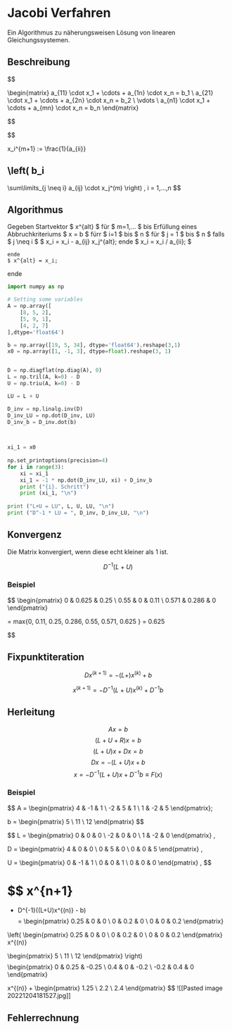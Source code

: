 # Jacobi Verfahren

Ein Algorithmus zu näherungsweisen Lösung von linearen Gleichungssystemen.

## Beschreibung

$$

\begin{matrix}
a_{11} \cdot x_1 + \cdots + a_{1n} \cdot x_n = b_1 \\
a_{21} \cdot x_1 + \cdots + a_{2n} \cdot x_n = b_2 \\
							\vdots \\
a_{n1} \cdot x_1 + \cdots + a_{mn} \cdot x_n = b_n
\end{matrix}

$$


$$

x_i^{m+1}
:=
\frac{1}{a_{ii}}

\left(
b_i
-
\sum\limits_{j \neq i}
a_{ij}
\cdot x_j^(m)
\right)
,
i = 1,...,n
$$

## Algorithmus

Gegeben Startvektor $ x^{alt} $
für $ m=1,... $ bis Erfüllung eines Abbruchkriteriums
	$ x = b $
	fürr $ i=1 $ bis $ n $
		für $ j = 1 $ bis $ n $
			falls $ j \neq i $
				$ x_i = x_i - a_{ij} x_j^{alt};
		ende
		$ x_i = x_i / a_{ii}; $
	
	ende
	$ x^{alt} = x_i;
ende


```python
import numpy as np

# Setting some variables
A = np.array([
    [8, 5, 2],
    [5, 9, 1],
    [4, 2, 7]
],dtype='float64')

b = np.array([19, 5, 34], dtype='float64').reshape(3,1)
x0 = np.array([1, -1, 3], dtype=float).reshape(3, 1)


D = np.diagflat(np.diag(A), 0)
L = np.tril(A, k=0) - D
U = np.triu(A, k=0) - D

LU = L + U

D_inv = np.linalg.inv(D)
D_inv_LU = np.dot(D_inv, LU)
D_inv_b = D_inv.dot(b)


    
xi_1 = x0
    
np.set_printoptions(precision=4)
for i in range(3):
	xi = xi_1
	xi_1 = -1 * np.dot(D_inv_LU, xi) + D_inv_b
	print ("{i}. Schritt")
	print (xi_1, "\n")
        
print ("L+U = LU", L, U, LU, "\n")
print ("D^-1 * LU = ", D_inv, D_inv_LU, "\n")

```

## Konvergenz

Die Matrix konvergiert, wenn diese echt kleiner als 1 ist.

$$ D^{-1} (L+U) $$

### Beispiel

$$
\begin{pmatrix}
0 & 0.625 & 0.25 \\
0.55 & 0 & 0.11 \\
0.571 & 0.286 & 0
\end{pmatrix}

= max\{0, 0.11, 0.25, 0.286, 0.55, 0.571, 0.625 \} = 0.625

$$

## Fixpunktiteration


$$
Dx^{(k+1)} = - (L+)x^{(k)} + b
$$

$$
x^{(k+1)} = - D^{-1}(L+U)x^{(k)} + D^{-1}b
$$
## Herleitung

$$
Ax = b
$$
$$
(L + U + R)x = b
$$
$$
(L+U)x + Dx = b
$$
$$
Dx = -(L+U)x + b
$$
$$
x = -D^{-1}(L+U)x+D^{-1}b \equiv F(x) 
$$
### Beispiel

$$
A =
\begin{pmatrix}
4 & -1 & 1 \\
-2 & 5 & 1 \\
1 & -2 & 5
\end{pmatrix};

b =
\begin{pmatrix}
5 \\
11 \\
12
\end{pmatrix}
$$

$$
L =
\begin{pmatrix}
0 & 0 & 0 \\
-2 & 0 & 0 \\
1 & -2 & 0
\end{pmatrix}
,

D =
\begin{pmatrix}
4 & 0 & 0 \\
0 & 5 & 0 \\
0 & 0 & 5
\end{pmatrix}
,

U =
\begin{pmatrix}
0 & -1 & 1 \\
0 & 0 & 1 \\
0 & 0 & 0
\end{pmatrix}
,
$$

$$
x^{n+1}
=
- D^{-1}((L+U)x^{(n)} - b)
$$
$$
=
\begin{pmatrix}
0.25 & 0 & 0 \\
0 & 0.2 & 0 \\
0 & 0 & 0.2
\end{pmatrix}

\left(
\begin{pmatrix}
0.25 & 0 & 0 \\
0 & 0.2 & 0 \\
0 & 0 & 0.2
\end{pmatrix}
x^{(n)}

\begin{pmatrix}
5 \\
11 \\
12
\end{pmatrix}
\right)
$$
$$
\begin{pmatrix}
0 & 0.25 & -0.25 \\
0.4 & 0 & -0.2 \\
-0.2 & 0.4 & 0
\end{pmatrix}

x^{(n)}
+
\begin{pmatrix}
1.25 \\
2.2 \\
2.4
\end{pmatrix}
$$
![[Pasted image 20221204181527.jpg]]
## Fehlerrechnung

